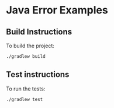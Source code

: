 # Java Error Examples

## Build Instructions

To build the project:

```bash
./gradlew build
```

## Test instructions

To run the tests:

```bash
./gradlew test
```
